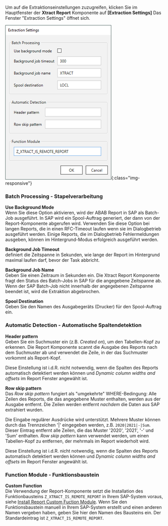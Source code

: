 Um auf die Extraktionseinstellungen zuzugreifen, klicken Sie im Hauptfenster der **Xtract Report** Komponente auf **[Extraction Settings]**
Das Fenster "Extraction Settings" öffnet sich.

![Report-Extraction-Settings](/img/content/Report-Extraction-Settings.png){:class="img-responsive"}

### Batch Processing - Stapelverarbeitung

**Use Background Mode**<br>
Wenn Sie diese Option aktivieren, wird der ABAB Report in SAP als Batch-Job ausgeführt.
In SAP wird ein Spool-Auftrag generiert, der dann von der Report-Komponente abgerufen wird.
Verwenden Sie diese Option bei langen Reports, die in einen RFC-Timeout laufen wenn sie im Dialogbetrieb ausgeführt werden.
Einige Reports, die im Dialogbetrieb Fehlermeldungen ausgeben, können im Hintergrund-Modus erfolgreich ausgeführt werden.


**Background Job Timeout**<br>
definiert die Zeitspanne in Sekunden, wie lange der Report im Hintergrund maximal laufen darf, bevor der Task abbricht.


**Background Job Name**<br>
Geben Sie einen Zeitraum in Sekunden ein.
Die Xtract Report Komponente fragt den Status des Batch-Jobs in SAP für die angegebene Zeitspanne ab.
Wenn der SAP Batch-Job nicht innerhalb der angegebenen Zeitspanne beendet ist, wird die Extraktion abgebrochen.

**Spool Destination**<br>
Geben Sie den Namen des Ausgabegeräts (Drucker) für den Spool-Auftrag ein.

### Automatic Detection - Automatische Spaltendetektion

**Header pattern**<br>
Geben Sie ein Suchmuster ein (z.B. *Created on*), um den Tabellen-Kopf zu erkennen. 
Die Report Komponente scannt die Ausgabe des Reports nach dem Suchmuster ab und verwendet die Zeile, in der das Suchmuster vorkommt als Report-Kopf.

Diese Einstellung ist i.d.R. nicht notwendig, wenn die Spalten des Reports automatisch detektiert werden können und *Dynamic column widths and offsets* im Report Fenster angewählt ist.

**Row skip pattern**<br>
Das *Row skip pattern* fungiert als "umgekehrte" WHERE-Bedingung:
Alle Zeilen des Reports, die das angegebene Muster enthalten, werden aus der Ausgabe entfernt.
Die Zeilen werden entfernt *nachdem* die Daten aus SAP extrahiert wurden.<br>

Die Eingabe regulärer Ausdrücke wird unterstützt.
Mehrere Muster können durch das Trennzeichen '|' eingegeben werden, z.B. `2020|2021|-|Sum`.
Dieser Eintrag entfernt alle Zeilen, die das Muster '2020', '2021', '-' und 'Sum' enthalten.
*Row skip pattern* kann verwendet werden, um einen Tabellen-Kopf zu entfernen, der mehrmals im Report wiederholt wird.

Diese Einstellung ist i.d.R. nicht notwendig, wenn die Spalten des Reports automatisch detektiert werden können und *Dynamic column widths and offsets* im Report Fenster angewählt ist.

### Function Module - Funktionsbaustein

**Custom Function**<br>
Die Verwendung der Report-Komponente setzt die Installation des Funktionbausteins `Z_XTRACT_IS_REMOTE_REPORT` in Ihrem SAP-System voraus, siehe [Install Report Custom Fuction Module](.././sap-customizing/report-funktionsbaustein-installieren).
Wenn Sie den Funktionsbaustein manuell in Ihrem SAP-System erstellt und einen anderen Namen vergeben haben, geben Sie hier den Namen des Bausteins ein.
Der Standardeintrag ist `Z_XTRACT_IS_REMOTE_REPORT`.
